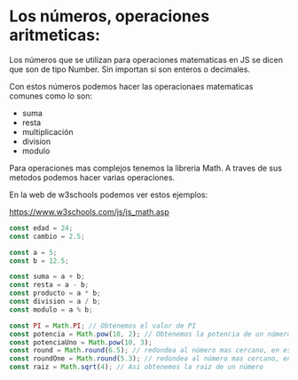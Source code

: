 # Los números, operaciones aritmeticas:

Los números que se utilizan para operaciones matematicas en JS se dicen que son de tipo Number. Sin importan si son enteros o decimales.

Con estos números podemos hacer las operacionaes matematicas comunes como lo son:

- suma
- resta
- multiplicación
- division
- modulo

Para operaciones mas complejos tenemos la libreria Math. A traves de sus metodos podemos hacer varias operaciones.

En la web de w3schools podemos ver estos ejemplos:

https://www.w3schools.com/js/js_math.asp

```javascript
const edad = 24;
const cambio = 2.5;

const a = 5;
const b = 12.5;

const suma = a + b;
const resta = a - b;
const producto = a * b;
const division = a / b;
const modulo = a % b;

const PI = Math.PI; // Obtenemos el valor de PI
const potencia = Math.pow(10, 2); // Obtenemos la potencia de un número
const potenciaUno = Math.pow(10, 3);
const round = Math.round(6.5); // redondea al número mas cercano, en este caso 7
const roundOne = Math.round(5.3); // redondea al número mas cercano, en este caso 5
const raiz = Math.sqrt(4); // Asi obtenemos la raiz de un número
```
